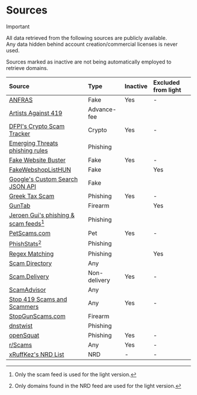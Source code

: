 # Sources

> [!IMPORTANT]
All data retrieved from the following sources are publicly available.<br>
Any data hidden behind account creation/commercial licenses is never used.

Sources marked as inactive are not being automatically employed to retrieve domains.

| Source | Type | Inactive | Excluded from light |
|:--- |:--- |:--- |:--- |
| [ANFRAS](https://anfras.com/fakeshops/) | Fake | Yes | - |
| [Artists Against 419](https://db.aa419.org/fakebankslist.php) | Advance-fee | | |
| [DFPI's Crypto Scam Tracker](https://dfpi.ca.gov/crypto-scams/) | Crypto | Yes | - |
| [Emerging Threats phishing rules](https://rules.emergingthreats.net/) | Phishing | | |
| [Fake Website Buster](https://fakewebsitebuster.com/) | Fake | Yes | - |
| [FakeWebshopListHUN](https://github.com/FakesiteListHUN/FakeWebshopListHUN) | Fake | | Yes |
| [Google's Custom Search JSON API](https://developers.google.com/custom-search/v1/introduction) | Fake | | |
| [Greek Tax Scam](https://github.com/hagezi/dns-blocklists/issues/4191) | Phishing | Yes | - |
| [GunTab](https://www.guntab.com/scam-websites) | Firearm | | Yes |
| [Jeroen Gui's phishing & scam feeds](https://jeroengui.be/anti-phishing-project/)[^1] | Phishing | | |
| [PetScams.com](https://petscams.com/) | Pet | Yes | - |
| [PhishStats](https://phishstats.info/)[^2] | Phishing | | |
| [Regex Matching](https://github.com/jarelllama/Scam-Blocklist/blob/main/config/phishing_targets.csv) | Phishing | | Yes |
| [Scam Directory](https://scam.directory/) | Any | | |
| [Scam.Delivery](https://scam.delivery/) | Non-delivery | Yes | - |
| [ScamAdvisor](https://www.scamadviser.com/) | Any | | |
| [Stop 419 Scams and Scammers](https://www.stop419scams.com/) | Any | Yes | - |
| [StopGunScams.com](https://stopgunscams.com/) | Firearm | | |
| [dnstwist](https://github.com/elceef/dnstwist) | Phishing | | |
| [openSquat](https://github.com/atenreiro/opensquat) | Phishing | Yes | - |
| [r/Scams](https://www.reddit.com/r/Scams/) | Any | Yes | - |
| [xRuffKez's NRD List](https://github.com/xRuffKez/NRD) | NRD | - | - |

[^1]: Only the scam feed is used for the light version.
[^2]: Only domains found in the NRD feed are used for the light version.
